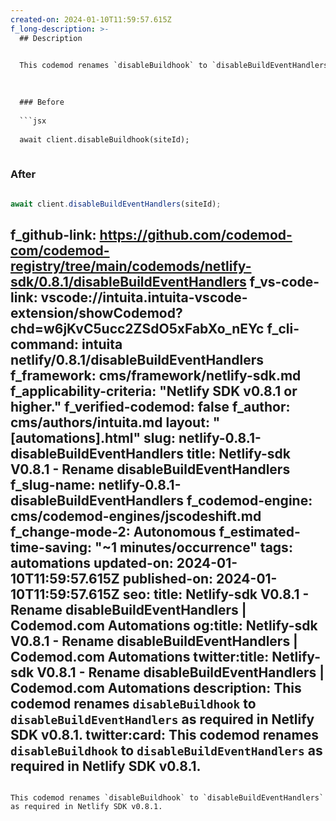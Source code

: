 ```yaml
---
created-on: 2024-01-10T11:59:57.615Z
f_long-description: >-
  ## Description
  

  This codemod renames `disableBuildhook` to `disableBuildEventHandlers` as required in Netlify SDK v0.8.1.
  

  
  ### Before
  
  ```jsx
  
  await client.disableBuildhook(siteId);
  
  ```
  
  ### After
  
  ```jsx
  
  await client.disableBuildEventHandlers(siteId);
  
  ```
f_github-link: https://github.com/codemod-com/codemod-registry/tree/main/codemods/netlify-sdk/0.8.1/disableBuildEventHandlers
f_vs-code-link: vscode://intuita.intuita-vscode-extension/showCodemod?chd=w6jKvC5ucc2ZSdO5xFabXo_nEYc
f_cli-command: intuita netlify/0.8.1/disableBuildEventHandlers
f_framework: cms/framework/netlify-sdk.md
f_applicability-criteria: "Netlify SDK v0.8.1 or higher."
f_verified-codemod: false
f_author: cms/authors/intuita.md
layout: "[automations].html"
slug: netlify-0.8.1-disableBuildEventHandlers
title: Netlify-sdk V0.8.1 - Rename disableBuildEventHandlers
f_slug-name: netlify-0.8.1-disableBuildEventHandlers
f_codemod-engine: cms/codemod-engines/jscodeshift.md
f_change-mode-2: Autonomous
f_estimated-time-saving: "~1 minutes/occurrence"
tags: automations
updated-on: 2024-01-10T11:59:57.615Z
published-on: 2024-01-10T11:59:57.615Z
seo:
  title: Netlify-sdk V0.8.1 - Rename disableBuildEventHandlers | Codemod.com Automations
  og:title: Netlify-sdk V0.8.1 - Rename disableBuildEventHandlers | Codemod.com Automations
  twitter:title: Netlify-sdk V0.8.1 - Rename disableBuildEventHandlers | Codemod.com Automations
  description: This codemod renames `disableBuildhook` to `disableBuildEventHandlers` as required in Netlify SDK v0.8.1.
  twitter:card: This codemod renames `disableBuildhook` to `disableBuildEventHandlers` as required in Netlify SDK v0.8.1.
---
```

This codemod renames `disableBuildhook` to `disableBuildEventHandlers` as required in Netlify SDK v0.8.1.